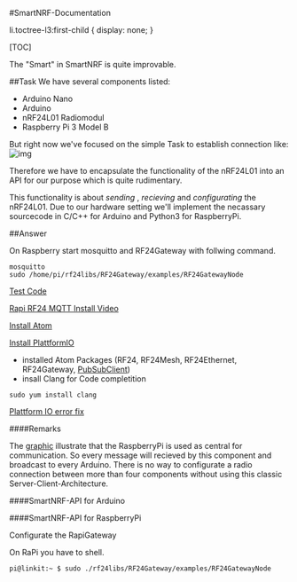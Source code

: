#SmartNRF-Documentation

li.toctree-l3:first-child {
    display: none;
}

[TOC]


The "Smart" in SmartNRF is quite improvable.



##Task
We have several components listed:
 + Arduino Nano
 + Arduino
 + nRF24L01 Radiomodul
 + Raspberry Pi 3 Model B

 But right now we've focused on the simple Task
 to establish connection like:
![img](/img001.png)

Therefore we have to encapsulate the functionality of the nRF24L01 into an API for our purpose which is quite rudimentary.

This functionality is about *sending* , *recieving*  and *configurating* the nRF24L01.
Due to our hardware setting we'll implement the necassary sourcecode in C/C++ for Arduino and Python3 for RaspberryPi.

##Answer

On Raspberry start mosquitto and RF24Gateway with follwing command.
```shell
mosquitto
sudo /home/pi/rf24libs/RF24Gateway/examples/RF24GatewayNode
```

[Test Code](https://github.com/nRF24/RF24Ethernet/blob/master/examples/MQTT/mqtt_basic/mqtt_basic.ino)


[Rapi RF24 MQTT Install Video](https://www.youtube.com/watch?annotation_id=annotation_3313246909&feature=iv&src_vid=rBAIqAaRu0g&v=KZ5x1NF-Emc)

[Install Atom](https://fedoramagazine.org/install-atom-fedora/)

[Install PlattformIO](http://docs.platformio.org/en/latest/ide/atom.html)

+ installed Atom Packages (RF24, RF24Mesh, RF24Ethernet, RF24Gateway, [PubSubClient](https://github.com/knolleary/pubsubclient))
+ insall Clang for Code completition
```shell
sudo yum install clang
```

[Plattform IO error fix](https://raw.githubusercontent.com/platformio/platformio-core/develop/scripts/99-platformio-udev.rules)

####Remarks

The [graphic](#img) illustrate that the RaspberryPi is used as central for communication. So every message will recieved by this component and broadcast to every Arduino. There is no way to configurate a radio connection between more than four components without using this classic Server-Client-Architecture.

####SmartNRF-API for Arduino



####SmartNRF-API for RaspberryPi

Configurate the RapiGateway

On RaPi you have to shell.
```shell
pi@linkit:~ $ sudo ./rf24libs/RF24Gateway/examples/RF24GatewayNode
```
